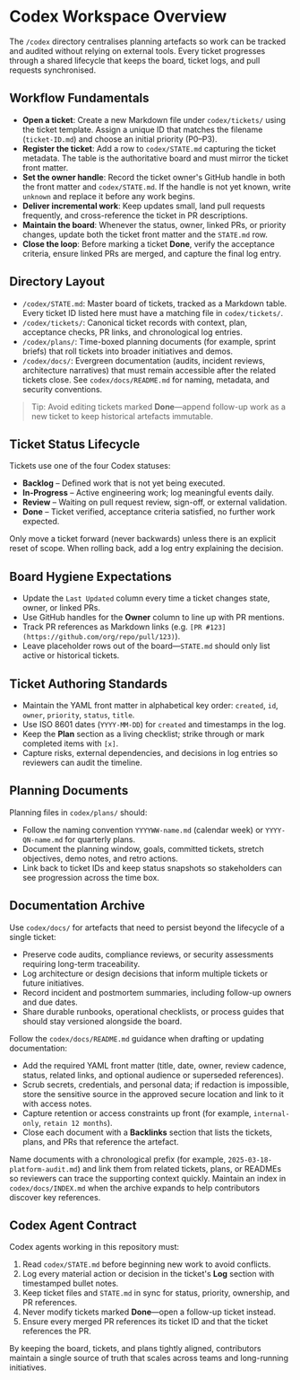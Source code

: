 # Codex Workspace Overview

The `/codex` directory centralises planning artefacts so work can be tracked and audited without relying on external tools. Every ticket progresses through a shared lifecycle that keeps the board, ticket logs, and pull requests synchronised.

## Workflow Fundamentals

- **Open a ticket**: Create a new Markdown file under `codex/tickets/` using the ticket template. Assign a unique ID that matches the filename (`ticket-ID.md`) and choose an initial priority (P0–P3).
- **Register the ticket**: Add a row to `codex/STATE.md` capturing the ticket metadata. The table is the authoritative board and must mirror the ticket front matter.
- **Set the owner handle**: Record the ticket owner's GitHub handle in both the front matter and `codex/STATE.md`. If the handle is not yet known, write `unknown` and replace it before any work begins.
- **Deliver incremental work**: Keep updates small, land pull requests frequently, and cross-reference the ticket in PR descriptions.
- **Maintain the board**: Whenever the status, owner, linked PRs, or priority changes, update both the ticket front matter and the `STATE.md` row.
- **Close the loop**: Before marking a ticket **Done**, verify the acceptance criteria, ensure linked PRs are merged, and capture the final log entry.

## Directory Layout

- `/codex/STATE.md`: Master board of tickets, tracked as a Markdown table. Every ticket ID listed here must have a matching file in `codex/tickets/`.
- `/codex/tickets/`: Canonical ticket records with context, plan, acceptance checks, PR links, and chronological log entries.
- `/codex/plans/`: Time-boxed planning documents (for example, sprint briefs) that roll tickets into broader initiatives and demos.
- `/codex/docs/`: Evergreen documentation (audits, incident reviews, architecture narratives) that must remain accessible after the related tickets close. See `codex/docs/README.md` for naming, metadata, and security conventions.

> Tip: Avoid editing tickets marked **Done**—append follow-up work as a new ticket to keep historical artefacts immutable.

## Ticket Status Lifecycle

Tickets use one of the four Codex statuses:

- **Backlog** – Defined work that is not yet being executed.
- **In-Progress** – Active engineering work; log meaningful events daily.
- **Review** – Waiting on pull request review, sign-off, or external validation.
- **Done** – Ticket verified, acceptance criteria satisfied, no further work expected.

Only move a ticket forward (never backwards) unless there is an explicit reset of scope. When rolling back, add a log entry explaining the decision.

## Board Hygiene Expectations

- Update the `Last Updated` column every time a ticket changes state, owner, or linked PRs.
- Use GitHub handles for the **Owner** column to line up with PR mentions.
- Track PR references as Markdown links (e.g. `[PR #123](https://github.com/org/repo/pull/123)`).
- Leave placeholder rows out of the board—`STATE.md` should only list active or historical tickets.

## Ticket Authoring Standards

- Maintain the YAML front matter in alphabetical key order: `created`, `id`, `owner`, `priority`, `status`, `title`.
- Use ISO 8601 dates (`YYYY-MM-DD`) for `created` and timestamps in the log.
- Keep the **Plan** section as a living checklist; strike through or mark completed items with `[x]`.
- Capture risks, external dependencies, and decisions in log entries so reviewers can audit the timeline.

## Planning Documents

Planning files in `codex/plans/` should:

- Follow the naming convention `YYYYWW-name.md` (calendar week) or `YYYY-QN-name.md` for quarterly plans.
- Document the planning window, goals, committed tickets, stretch objectives, demo notes, and retro actions.
- Link back to ticket IDs and keep status snapshots so stakeholders can see progression across the time box.

## Documentation Archive

Use `codex/docs/` for artefacts that need to persist beyond the lifecycle of a single ticket:

- Preserve code audits, compliance reviews, or security assessments requiring long-term traceability.
- Log architecture or design decisions that inform multiple tickets or future initiatives.
- Record incident and postmortem summaries, including follow-up owners and due dates.
- Share durable runbooks, operational checklists, or process guides that should stay versioned alongside the board.

Follow the `codex/docs/README.md` guidance when drafting or updating documentation:

- Add the required YAML front matter (title, date, owner, review cadence, status, related links, and optional audience or superseded references).
- Scrub secrets, credentials, and personal data; if redaction is impossible, store the sensitive source in the approved secure location and link to it with access notes.
- Capture retention or access constraints up front (for example, `internal-only`, `retain 12 months`).
- Close each document with a **Backlinks** section that lists the tickets, plans, and PRs that reference the artefact.

Name documents with a chronological prefix (for example, `2025-03-18-platform-audit.md`) and link them from related tickets, plans, or READMEs so reviewers can trace the supporting context quickly. Maintain an index in `codex/docs/INDEX.md` when the archive expands to help contributors discover key references.

## Codex Agent Contract

Codex agents working in this repository must:

1. Read `codex/STATE.md` before beginning new work to avoid conflicts.
2. Log every material action or decision in the ticket's **Log** section with timestamped bullet notes.
3. Keep ticket files and `STATE.md` in sync for status, priority, ownership, and PR references.
4. Never modify tickets marked **Done**—open a follow-up ticket instead.
5. Ensure every merged PR references its ticket ID and that the ticket references the PR.

By keeping the board, tickets, and plans tightly aligned, contributors maintain a single source of truth that scales across teams and long-running initiatives.
